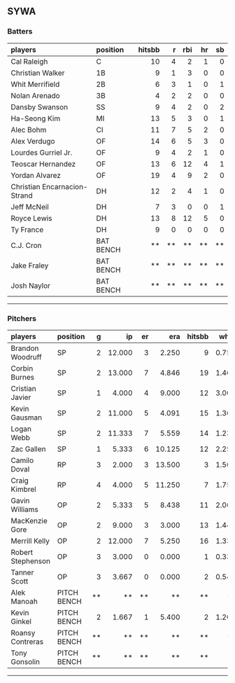 ## SYWA

### Batters

 
|players                      |position  | hitsbb|  r| rbi| hr| sb| 
|:----------------------------|:---------|------:|--:|---:|--:|--:| 
|Cal Raleigh                  |C         |     10|  4|   2|  1|  0| 
|Christian Walker             |1B        |      9|  1|   3|  0|  0| 
|Whit Merrifield              |2B        |      6|  3|   1|  0|  1| 
|Nolan Arenado                |3B        |      4|  2|   2|  0|  0| 
|Dansby Swanson               |SS        |      9|  4|   2|  0|  2| 
|Ha-Seong Kim                 |MI        |     13|  5|   3|  0|  1| 
|Alec Bohm                    |CI        |     11|  7|   5|  2|  0| 
|Alex Verdugo                 |OF        |     14|  6|   5|  3|  0| 
|Lourdes Gurriel Jr.          |OF        |      9|  4|   2|  1|  0| 
|Teoscar Hernandez            |OF        |     13|  6|  12|  4|  1| 
|Yordan Alvarez               |OF        |     19|  4|   9|  2|  0| 
|Christian Encarnacion-Strand |DH        |     12|  2|   4|  1|  0| 
|Jeff McNeil                  |DH        |      7|  3|   0|  0|  1| 
|Royce Lewis                  |DH        |     13|  8|  12|  5|  0| 
|Ty France                    |DH        |      9|  0|   0|  0|  0| 
|C.J. Cron                    |BAT BENCH |     **| **|  **| **| **| 
|Jake Fraley                  |BAT BENCH |     **| **|  **| **| **| 
|Josh Naylor                  |BAT BENCH |     **| **|  **| **| **| 


* * *

### Pitchers

 
|players           |position    |  g|     ip| er|    era| hitsbb|  whip| so|  w| sv| 
|:-----------------|:-----------|--:|------:|--:|------:|------:|-----:|--:|--:|--:| 
|Brandon Woodruff  |SP          |  2| 12.000|  3|  2.250|      9| 0.750| 19|  1|  0| 
|Corbin Burnes     |SP          |  2| 13.000|  7|  4.846|     19| 1.462| 12|  0|  0| 
|Cristian Javier   |SP          |  1|  4.000|  4|  9.000|     12| 3.000|  4|  0|  0| 
|Kevin Gausman     |SP          |  2| 11.000|  5|  4.091|     15| 1.364| 15|  1|  0| 
|Logan Webb        |SP          |  2| 11.333|  7|  5.559|     14| 1.235|  7|  0|  0| 
|Zac Gallen        |SP          |  1|  5.333|  6| 10.125|     12| 2.250|  3|  0|  0| 
|Camilo Doval      |RP          |  3|  2.000|  3| 13.500|      3| 1.500|  2|  0|  2| 
|Craig Kimbrel     |RP          |  4|  4.000|  5| 11.250|      7| 1.750|  4|  0|  2| 
|Gavin Williams    |OP          |  2|  5.333|  5|  8.438|     11| 2.062|  5|  0|  0| 
|MacKenzie Gore    |OP          |  2|  9.000|  3|  3.000|     13| 1.444|  6|  1|  0| 
|Merrill Kelly     |OP          |  2| 12.000|  7|  5.250|     16| 1.333| 13|  0|  0| 
|Robert Stephenson |OP          |  3|  3.000|  0|  0.000|      1| 0.333|  4|  0|  0| 
|Tanner Scott      |OP          |  3|  3.667|  0|  0.000|      2| 0.545|  2|  0|  1| 
|Alek Manoah       |PITCH BENCH | **|     **| **|     **|     **|    **| **| **| **| 
|Kevin Ginkel      |PITCH BENCH |  2|  1.667|  1|  5.400|      2| 1.200|  3|  0|  1| 
|Roansy Contreras  |PITCH BENCH | **|     **| **|     **|     **|    **| **| **| **| 
|Tony Gonsolin     |PITCH BENCH | **|     **| **|     **|     **|    **| **| **| **| 


* * *


